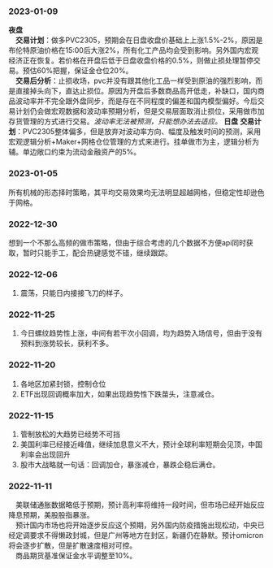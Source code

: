 ### 2023-01-09
**夜盘**  
&emsp;**交易计划**：做多PVC2305，预期会在日盘收盘价基础上上涨1.5%-2%，原因是布伦特原油价格在15:00后大涨2%，所有化工产品均会受到影响。另外国内宏观经济正在恢复。若价格在开盘后低于日盘收盘价格的0.5%，则做止损处理暂停交易。预估60%把握，保证金仓位20%。  
&emsp;**交易后分析**：止损收场，pvc并没有跟其他化工品一样受到原油的强烈影响，而是直接掉头向下，直达止损位。原因为开盘后多数商品高开低走，补缺口，国内商品波动率并不完全跟外盘同步，而是存在不同程度的偏差和国内模型偏好。今后交易计划仍会做宏观数据和波动率预期分析，但是交易层面取消止损位，采用做市加存货管理的方式进行交易。*波动率无法被预测，只能想办法去适应。*
**日盘**
**交易计划**：PVC2305整体偏多，但是放弃对波动率方向、幅度及触发时间的预测，采用宏观逻辑分析+Maker+网格仓位管理的方式来进行。挂单做市为主，逻辑分析为辅。单边敞口约束为流动金融资产的5%。



### 2023-01-05
所有机械的形态择时策略，其平均交易效果均无法明显超越网格，但稳定性却逊色于网格。


### 2022-12-30
想到一个不那么高频的做市策略，但由于综合考虑的几个数据不方便api同时获取，暂时只能手工，配合热键感觉不错，继续跟踪。  


### 2022-12-06
1. 震荡，只能日内接接飞刀的样子。

### 2022-11-25
1. 今日螺纹趋势性上涨，中间有若干次小回调，均为趋势入场信号，但由于没有预料到涨势较长，获利不多。

### 2022-11-20
1. 各地区加紧封锁，控制仓位
2. ETF出现回调概率加大，如果出现趋势性下跌苗头，注意减仓。

### 2022-11-15
1. 管制放松的大趋势已经势不可挡
2. 美国利率已经接近峰值，继续加息意义不大，预计全球利率短期会见顶，中国利率会出现回升
3. 股市大战略就一句话：回调加仓，暴涨减仓，暴跌企稳后满仓。

### 2022-11-11
&ensp;&ensp;美联储通胀数据略低于预期，预计高利率将维持一段时间，但市场已经开始反应降息预期，美股股指暴涨。  
&ensp;&ensp;预计国内市场也将开始逐步反应这个预期，另外国内防疫措施出现松动，中央已经定调要求不得懒政封城，但是广州等地方在封区，新疆仍在静默。预计omicron将会逐步扩散，但是扩散速度相对可控。  
&ensp;&ensp;商品期货基准保证金水平调整至10%。
  
